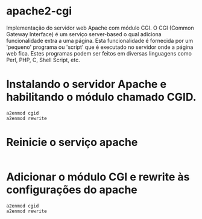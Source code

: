 # apache2-cgi
Implementação do servidor web Apache com módulo CGI. O CGI (Common Gateway Interface) é um serviço server-based o qual adiciona funcionalidade extra a uma página. Esta funcionalidade é fornecida por um 'pequeno' programa ou 'script' que é executado no servidor onde a página web fica. Estes programas podem ser feitos em diversas linguagens como Perl, PHP, C, Shell Script, etc.

# Instalando o servidor Apache e habilitando o módulo chamado CGID.
```apt-get install apache2
a2enmod cgid
a2enmod rewrite
```

# Reinicie o serviço apache
```systemctl restart apache2
```

# Adicionar o módulo CGI e rewrite às configurações do apache
```a2enmod cgi
a2enmod cgid
a2enmod rewrite
```
